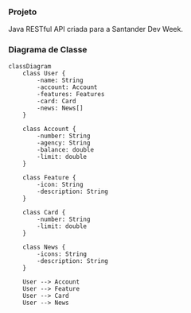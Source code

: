 ### Projeto ###
Java RESTful API criada para a Santander Dev Week.

### Diagrama de Classe ###

```mermaid
classDiagram
    class User {
        -name: String
        -account: Account
        -features: Features
        -card: Card
        -news: News[]
    }

    class Account {
        -number: String
        -agency: String
        -balance: double
        -limit: double
    }

    class Feature {
        -icon: String
        -description: String
    }

    class Card {
        -number: String
        -limit: double
    }

    class News {
        -icons: String
        -description: String
    }

    User --> Account
    User --> Feature
    User --> Card
    User --> News
```
